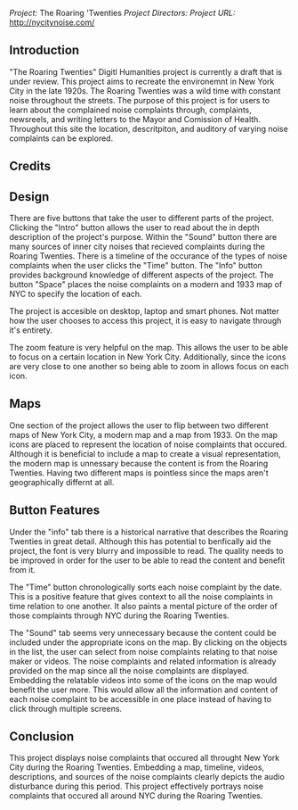 *Project:* The Roaring 'Twenties
*Project Directors:*
*Project URL:* http://nycitynoise.com/

## Introduction
"The Roaring Twenties" Digitl Humanities project is currently a draft that is under review. This project aims to recreate the environemnt in New York City in the late 1920s. The Roaring Twenties was a wild time with constant noise throughout the streets. The purpose of this project is for users to learn about the complained noise complaints through, complaints, newsreels, and writing letters to the Mayor and Comission of Health. Throughout this site the location, descritpiton, and auditory of varying noise complaints can be explored.

## Credits




## Design
There are five buttons that take the user to different parts of the project. Clicking the "Intro" button allows the user to read about the in depth description of the project's purpose. Within the "Sound" button there are many sources of inner city noises that recieved complaints during the Roaring Twenties. There is a timeline of the occurance of the types of noise complaints when the user clicks the "Time" button. The "Info" button provides background knowledge of different aspects of the project. The button "Space" places the noise complaints on a modern and 1933 map of NYC to specify the location of each.

The project is accesible on desktop, laptop and smart phones. Not matter how the user chooses to access this project, it is easy to navigate through it's entirety. 

The zoom feature is very helpful on the map. This allows the user to be able to focus on a certain location in New York City. Additionally, since the icons are very close to one another so being able to zoom in allows focus on each icon.

## Maps
One section of the project allows the user to flip between two different maps of New York City, a modern map and a map from 1933. On the map icons are placed to represent the location of noise complaints that occured. Although it is beneficial to include a map to create a visual representation, the modern map is unnessary because the content is from the Roaring Twenties. Having two different maps is pointless since the maps aren't geographically differnt at all.

## Button Features
Under the "info" tab there is a historical narrative that describes the Roaring Twenties in great detail. Although this has potential to benfically aid the project, the font is very blurry and impossible to read. The quality needs to be improved in order for the user to be able to read the content and benefit from it.

The "Time" button chronologically sorts each noise complaint by the date. This is a positive feature that gives context to all the noise complaints in time relation to one another. It also paints a mental picture of the order of those complaints through NYC during the Roaring Twenties.

The "Sound" tab seems very unnecessary because the content could be included under the appropriate icons on the map. By clicking on the objects in the list, the user can select from noise complaints relating to that noise maker or videos. The noise complaints and related information is already provided on the map since all the noise complaints are displayed. Embedding the relatable videos into some of the icons on the map would benefit the user more. This would allow all the information and content of each noise complaint to be accessible in one place instead of having to click through multiple screens.

## Conclusion
This project displays noise complaints that occured all throught New York City during the Roaring Twenties. Embedding a map, timeline, videos, descriptions, and sources of the noise complaints clearly depicts the audio disturbance during this period. This project effectively portrays noise complaints that occured all around NYC during the Roaring Twenties.
